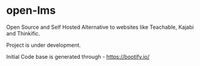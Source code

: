 # open-lms
Open Source and Self Hosted Alternative to websites like Teachable, Kajabi and Thinkific.

Project is under development.

Initial Code base is generated through - https://bootify.io/

